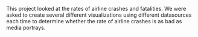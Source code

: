 This project looked at the rates of airline crashes and fatalities. We were asked to create several different visualizations using different datasources each time to determine whether the rate of airline crashes is as bad as media portrays.

